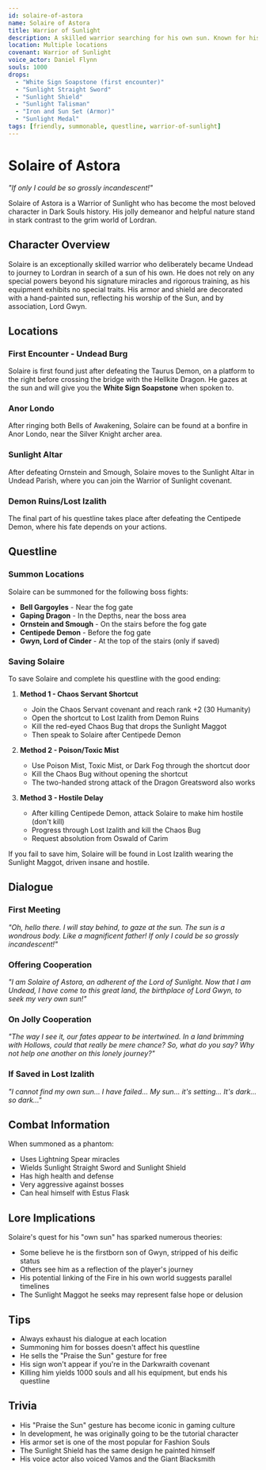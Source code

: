 ```yaml
---
id: solaire-of-astora
name: Solaire of Astora
title: Warrior of Sunlight
description: A skilled warrior searching for his own sun. Known for his jolly cooperation and iconic "Praise the Sun" gesture.
location: Multiple locations
covenant: Warrior of Sunlight
voice_actor: Daniel Flynn
souls: 1000
drops:
  - "White Sign Soapstone (first encounter)"
  - "Sunlight Straight Sword"
  - "Sunlight Shield"
  - "Sunlight Talisman"
  - "Iron and Sun Set (Armor)"
  - "Sunlight Medal"
tags: [friendly, summonable, questline, warrior-of-sunlight]
---
```


# Solaire of Astora

*"If only I could be so grossly incandescent!"*

Solaire of Astora is a Warrior of Sunlight who has become the most beloved character in Dark Souls history. His jolly demeanor and helpful nature stand in stark contrast to the grim world of Lordran.

## Character Overview

Solaire is an exceptionally skilled warrior who deliberately became Undead to journey to Lordran in search of a sun of his own. He does not rely on any special powers beyond his signature miracles and rigorous training, as his equipment exhibits no special traits. His armor and shield are decorated with a hand-painted sun, reflecting his worship of the Sun, and by association, Lord Gwyn.

## Locations

### First Encounter - Undead Burg
Solaire is first found just after defeating the Taurus Demon, on a platform to the right before crossing the bridge with the Hellkite Dragon. He gazes at the sun and will give you the **White Sign Soapstone** when spoken to.

### Anor Londo
After ringing both Bells of Awakening, Solaire can be found at a bonfire in Anor Londo, near the Silver Knight archer area.

### Sunlight Altar
After defeating Ornstein and Smough, Solaire moves to the Sunlight Altar in Undead Parish, where you can join the Warrior of Sunlight covenant.

### Demon Ruins/Lost Izalith
The final part of his questline takes place after defeating the Centipede Demon, where his fate depends on your actions.

## Questline

### Summon Locations
Solaire can be summoned for the following boss fights:
- **Bell Gargoyles** - Near the fog gate
- **Gaping Dragon** - In the Depths, near the boss area
- **Ornstein and Smough** - On the stairs before the fog gate
- **Centipede Demon** - Before the fog gate
- **Gwyn, Lord of Cinder** - At the top of the stairs (only if saved)

### Saving Solaire

To save Solaire and complete his questline with the good ending:

1. **Method 1 - Chaos Servant Shortcut**
   - Join the Chaos Servant covenant and reach rank +2 (30 Humanity)
   - Open the shortcut to Lost Izalith from Demon Ruins
   - Kill the red-eyed Chaos Bug that drops the Sunlight Maggot
   - Then speak to Solaire after Centipede Demon

2. **Method 2 - Poison/Toxic Mist**
   - Use Poison Mist, Toxic Mist, or Dark Fog through the shortcut door
   - Kill the Chaos Bug without opening the shortcut
   - The two-handed strong attack of the Dragon Greatsword also works

3. **Method 3 - Hostile Delay**
   - After killing Centipede Demon, attack Solaire to make him hostile (don't kill)
   - Progress through Lost Izalith and kill the Chaos Bug
   - Request absolution from Oswald of Carim

If you fail to save him, Solaire will be found in Lost Izalith wearing the Sunlight Maggot, driven insane and hostile.

## Dialogue

### First Meeting
*"Oh, hello there. I will stay behind, to gaze at the sun. The sun is a wondrous body. Like a magnificent father! If only I could be so grossly incandescent!"*

### Offering Cooperation
*"I am Solaire of Astora, an adherent of the Lord of Sunlight. Now that I am Undead, I have come to this great land, the birthplace of Lord Gwyn, to seek my very own sun!"*

### On Jolly Cooperation
*"The way I see it, our fates appear to be intertwined. In a land brimming with Hollows, could that really be mere chance? So, what do you say? Why not help one another on this lonely journey?"*

### If Saved in Lost Izalith
*"I cannot find my own sun... I have failed... My sun... it's setting... It's dark... so dark..."*

## Combat Information

When summoned as a phantom:
- Uses Lightning Spear miracles
- Wields Sunlight Straight Sword and Sunlight Shield
- Has high health and defense
- Very aggressive against bosses
- Can heal himself with Estus Flask

## Lore Implications

Solaire's quest for his "own sun" has sparked numerous theories:
- Some believe he is the firstborn son of Gwyn, stripped of his deific status
- Others see him as a reflection of the player's journey
- His potential linking of the Fire in his own world suggests parallel timelines
- The Sunlight Maggot he seeks may represent false hope or delusion

## Tips

- Always exhaust his dialogue at each location
- Summoning him for bosses doesn't affect his questline
- He sells the "Praise the Sun" gesture for free
- His sign won't appear if you're in the Darkwraith covenant
- Killing him yields 1000 souls and all his equipment, but ends his questline

## Trivia

- His "Praise the Sun" gesture has become iconic in gaming culture
- In development, he was originally going to be the tutorial character
- His armor set is one of the most popular for Fashion Souls
- The Sunlight Shield has the same design he painted himself
- His voice actor also voiced Vamos and the Giant Blacksmith